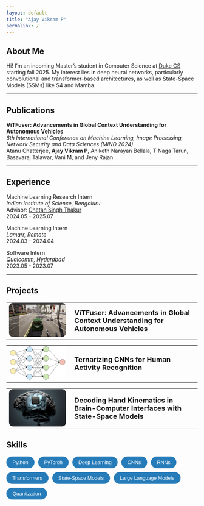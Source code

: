 ```yaml
---
layout: default
title: "Ajay Vikram P"
permalink: /
---
```


## About Me
Hi! I’m an incoming Master’s student in Computer Science at [Duke CS](https://cs.duke.edu/) starting fall 2025. My interest lies in deep neural networks, particularly convolutional and transformer-based architectures, as well as State-Space Models (SSMs) like S4 and Mamba.

------------

## Publications

**ViTFuser: Advancements in Global Context Understanding for Autonomous Vehicles** \
*6th International Conference on Machine Learning, Image Processing, Network Security and Data Sciences (MIND 2024)* \
Atanu Chatterjee, **Ajay Vikram P**, Aniketh Narayan Bellala, T Naga Tarun, Basavaraj Talawar, Vani M, and Jeny Rajan


------------

## Experience

Machine Learning Research Intern \
*Indian Institute of Science, Bengaluru* \
Advisor: [Chetan Singh Thakur](https://labs.dese.iisc.ac.in/neuronics/people/) \
2024.05 - 2025.07 

Machine Learning Intern \
*Lamarr, Remote* \
2024.03 - 2024.04

Software Intern \
*Qualcomm, Hyderabad* \
2023.05 - 2023.07 

------------

## Projects

<table>
  <tr>
    <td style="width: 150px;">
      <a href="/ViTFuser/">
        <img src="/assets/img/carla.png" alt="ViTFuser" style="width: 15   0px; border-radius: 10px;">
      </a>
    </td>
    <td style="vertical-align: middle; padding-left: 15px;">
      <a href="/ViTFuser/" style="text-decoration: none; font-size: 18px; font-weight: bold;">
        ViTFuser: Advancements in Global Context Understanding for Autonomous Vehicles
      </a>
    </td>
  </tr>
</table>


<table>
  <tr>
    <td style="width: 150px;">
      <a href="/HAR/">
        <img src="/assets/img/har.png" alt="HAR Project" style="width: 15   0px; border-radius: 10px;">
      </a>
    </td>
    <td style="vertical-align: middle; padding-left: 15px;">
      <a href="/HAR/" style="text-decoration: none; font-size: 18px; font-weight: bold;">
        Ternarizing CNNs for Human Activity Recognition
      </a>
    </td>
  </tr>
</table>

<table>
  <tr>
    <td style="width: 150px;">
      <a href="/BCI/">
        <img src="/assets/img/BCI.png" alt="BCI Project" style="width: 15   0px; border-radius: 10px;">
      </a>
    </td>
    <td style="vertical-align: middle; padding-left: 15px;">
      <a href="/BCI/" style="text-decoration: none; font-size: 18px; font-weight: bold;">
        Decoding Hand Kinematics in Brain-Computer Interfaces with State-Space Models
      </a>
    </td>
  </tr>
</table>


## Skills

<div style="display: flex; flex-wrap: wrap; gap: 10px; margin-top: 10px;">
  <button style="background-color: #267CB9; color: white; border: none; padding: 8px 16px; border-radius: 20px; cursor: default;">
    Python
  </button>
  <button style="background-color: #267CB9; color: white; border: none; padding: 8px 16px; border-radius: 20px; cursor: default;">
    PyTorch
  </button>
  <button style="background-color: #267CB9; color: white; border: none; padding: 8px 16px; border-radius: 20px; cursor: default;">
    Deep Learning
  </button>
  <button style="background-color: #267CB9; color: white; border: none; padding: 8px 16px; border-radius: 20px; cursor: default;">
    CNNs
  </button>
  <button style="background-color: #267CB9; color: white; border: none; padding: 8px 16px; border-radius: 20px; cursor: default;">
    RNNs
  </button>
  <button style="background-color: #267CB9; color: white; border: none; padding: 8px 16px; border-radius: 20px; cursor: default;">
    Transformers
  </button>
  <button style="background-color: #267CB9; color: white; border: none; padding: 8px 16px; border-radius: 20px; cursor: default;">
    State-Space Models
  </button>
  <button style="background-color: #267CB9; color: white; border: none; padding: 8px 16px; border-radius: 20px; cursor: default;">
    Large Language Models
  </button>
  <button style="background-color: #267CB9; color: white; border: none; padding: 8px 16px; border-radius: 20px; cursor: default;">
    Quantization  
  </button>
</div>
